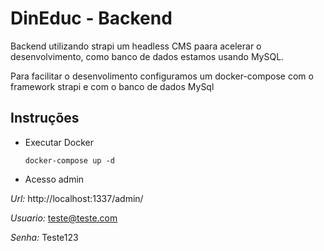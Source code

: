 # DinEduc - Backend

Backend utilizando strapi um headless CMS paara acelerar o desenvolvimento, como banco de dados estamos usando MySQL. 

Para facilitar o desenvolimento configuramos um docker-compose com o framework strapi e com o banco de dados MySql

## Instruções 

- Executar Docker

    ` docker-compose up -d `

- Acesso admin

*Url:* http://localhost:1337/admin/

*Usuario:* teste@teste.com

*Senha:* Teste123
